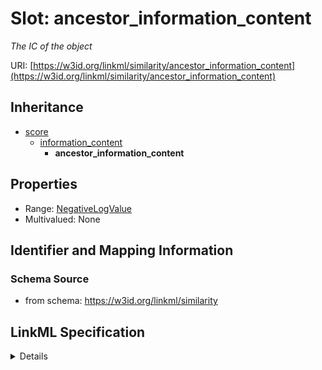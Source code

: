 # Slot: ancestor_information_content
_The IC of the object_


URI: [https://w3id.org/linkml/similarity/ancestor_information_content](https://w3id.org/linkml/similarity/ancestor_information_content)




## Inheritance

* [score](score.md)
    * [information_content](information_content.md)
        * **ancestor_information_content**





## Properties

* Range: [NegativeLogValue](NegativeLogValue.md)
* Multivalued: None







## Identifier and Mapping Information







### Schema Source


* from schema: https://w3id.org/linkml/similarity




## LinkML Specification

<details>
```yaml
name: ancestor_information_content
description: The IC of the object
from_schema: https://w3id.org/linkml/similarity
rank: 1000
is_a: information_content
alias: ancestor_information_content
domain_of:
- TermPairwiseSimilarity
range: NegativeLogValue

```
</details>